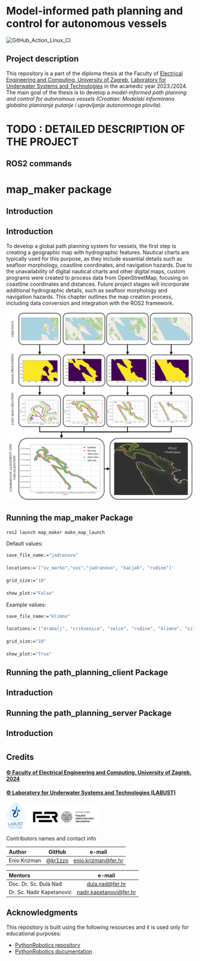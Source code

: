 # Model-informed path planning and control for autonomous vessels

![GitHub_Action_Linux_CI](https://github.com/AtsushiSakai/PythonRobotics/workflows/Linux_CI/badge.svg)

## Project description
This repository is a part of the diploma thesis at the Faculty of [Electrical Engineering and Computing, University of Zagreb](https://www.fer.unizg.hr/), [Laboratory for Underwater Systems and Technologies](https://labust.fer.hr/) in the acamedic year 2023./2024. The main goal of the thesis is to develop a _model-informed path planning and control for autonomous vessels (Croatian: Modelski informirano globalno planiranje putanje i upravljanje autonomnoga plovila)_.
# TODO : DETAILED DESCRIPTION OF THE PROJECT

## ROS2 commands

# map_maker package

## Introduction

## Introduction

To develop a global path planning system for vessels, the first step is creating a geographic map with hydrographic features. Nautical charts are typically used for this purpose, as they include essential details such as seafloor morphology, coastline coordinates, and navigation hazards. Due to the unavailability of digital nautical charts and other digital maps, custom programs were created to process data from OpenStreetMap, focusing on coastline coordinates and distances. Future project stages will incorporate additional hydrographic details, such as seafloor morphology and navigation hazards. This chapter outlines the map creation process, including data conversion and integration with the ROS2 framework.

![Alt text](assets/map_maker_process_1.png)

## Running the map_maker Package

```sh
ros2 launch map_maker make_map_launch
```

Default values:
```sh
save_file_name:="jadranovo"

locations:='["sv_marko","voz","jadranovo", "kacjak", "rudine"]'

grid_size:="10"

show_plot:="False"
```

Example values:
```sh
save_file_name:="klimno"

locations:='["dramalj", "crikvenica", "selce", "rudine", "klimno", "silo", "petrina", "vodica" "melska"]'

grid_size:="10"

show_plot:="True"
```
## Running the path_planning_client Package

## Intraduction



## Running the path_planning_server Package

## Introduction

# 

## Credits

#### [&copy; Faculty of Electrical Engineering and Computing, University of Zagreb, 2024](https://www.fer.unizg.hr/)

#### [&copy; Laboratory for Underwater Systems and Technologies (LABUST)](https://labust.fer.hr/)

<img src="assets/labust_logo.png" alt="drawing" width="50"/>
<img src="assets/FER_logo_3.png" alt="drawing" width="200"/>

&NewLine;

Contributors names and contact info

Author|GitHub | e-mail
| :--- | :---: | :---:
Enio Krizman  | [@kr1zzo](https://github.com/kr1zzo) | enio.krizman@fer.hr

Mentors | e-mail
| :--- | :---: 
Doc. Dr. Sc. Đula Nađ  | dula.nad@fer.hr
Dr. Sc. Nadir Kapetanović  | nadir.kapetanovi@fer.hr

## Acknowledgments

This repository is built using the following resources and it is used only for educational purposes:
* [PythonRobotics repository](https://github.com/AtsushiSakai/PythonRobotics)
* [PythonRobotics documentation](https://arxiv.org/abs/1808.10703)
